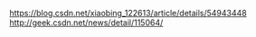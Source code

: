 https://blog.csdn.net/xiaobing_122613/article/details/54943448
http://geek.csdn.net/news/detail/115064/